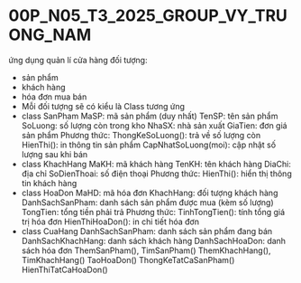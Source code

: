 # 00P_N05_T3_2025_GROUP_VY_TRUONG_NAM
ứng dụng quản lí cửa hàng 
đối tượng:
+ sản phẩm
+ khách hàng
+ hóa đơn mua bán
+ Mỗi đối tượng sẽ có kiểu là Class tương ứng
+ class SanPham
MaSP: mã sản phẩm (duy nhất)
TenSP: tên sản phẩm
SoLuong: số lượng còn trong kho
NhaSX: nhà sản xuất
GiaTien: đơn giá sản phẩm
Phương thức:
ThongKeSoLuong(): trả về số lượng còn
HienThi(): in thông tin sản phẩm
CapNhatSoLuong(moi): cập nhật số lượng sau khi bán
+ class KhachHang
MaKH: mã khách hàng
TenKH: tên khách hàng
DiaChi: địa chỉ
SoDienThoai: số điện thoại
Phương thức:
HienThi(): hiển thị thông tin khách hàng
+ class HoaDon
MaHD: mã hóa đơn
KhachHang: đối tượng khách hàng
DanhSachSanPham: danh sách sản phẩm được mua (kèm số lượng)
TongTien: tổng tiền phải trả
Phương thức:
TinhTongTien(): tính tổng giá trị hóa đơn
HienThiHoaDon(): in chi tiết hóa đơn
+ class CuaHang
DanhSachSanPham: danh sách sản phẩm đang bán
DanhSachKhachHang: danh sách khách hàng
DanhSachHoaDon: danh sách hóa đơn
ThemSanPham(),
TimSanPham()
ThemKhachHang(),
 TimKhachHang()
TaoHoaDon()
ThongKeTatCaSanPham()
HienThiTatCaHoaDon()
